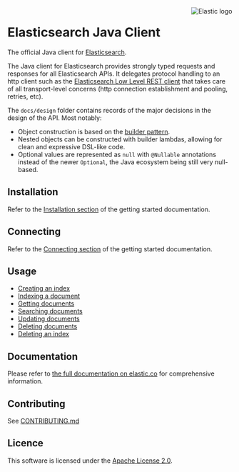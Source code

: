 <img alt="Elastic logo" align="right" width="auto" height="auto" src="https://www.elastic.co/static-res/images/elastic-logo-200.png">

# Elasticsearch Java Client

The official Java client for [Elasticsearch](https://github.com/elastic/elasticsearch).

The Java client for Elasticsearch provides strongly typed requests and responses for all Elasticsearch APIs. It delegates protocol handling to an http client such as the [Elasticsearch Low Level REST client](https://www.elastic.co/guide/en/elasticsearch/client/java-api-client/current/java-rest-low.html) that takes care of all transport-level concerns (http connection establishment and pooling, retries, etc).

The `docs/design` folder contains records of the major decisions in the design of the API. Most notably:

- Object construction is based on the [builder pattern](https://www.informit.com/articles/article.aspx?p=1216151).
- Nested objects can be constructed with builder lambdas, allowing for clean and expressive DSL-like code.
- Optional values are represented as `null` with `@Nullable` annotations instead of the newer  `Optional`, the Java ecosystem being still very null-based.

## Installation

Refer to the [Installation section](https://www.elastic.co/guide/en/elasticsearch/client/java-api-client/current/getting-started-java.html#_installation)
of the getting started documentation.

## Connecting

Refer to the [Connecting section](https://www.elastic.co/guide/en/elasticsearch/client/java-api-client/current/getting-started-java.html#_connecting)
of the getting started documentation.

## Usage

- [Creating an index](https://www.elastic.co/guide/en/elasticsearch/client/java-api-client/current/getting-started-java.html#_creating_an_index)
- [Indexing a document](https://www.elastic.co/guide/en/elasticsearch/client/java-api-client/current/getting-started-java.html#_indexing_documents)
- [Getting documents](https://www.elastic.co/guide/en/elasticsearch/client/java-api-client/current/getting-started-java.html#_getting_documents)
- [Searching documents](https://www.elastic.co/guide/en/elasticsearch/client/java-api-client/current/getting-started-java.html#_searching_documents)
- [Updating documents](https://www.elastic.co/guide/en/elasticsearch/client/java-api-client/current/getting-started-java.html#_updating_documents)
- [Deleting documents](https://www.elastic.co/guide/en/elasticsearch/client/java-api-client/current/getting-started-java.html#_deleting_documents)
- [Deleting an index](https://www.elastic.co/guide/en/elasticsearch/client/java-api-client/current/getting-started-java.html#_deleting_an_index)

## Documentation

Please refer to [the full documentation on elastic.co](https://www.elastic.co/guide/en/elasticsearch/client/java-api-client/current/index.html) for comprehensive information.

## Contributing

See [CONTRIBUTING.md](./CONTRIBUTING.md)

## Licence

This software is licensed under the [Apache License 2.0](https://github.com/elastic/elasticsearch-java/blob/main/LICENSE.txt).
